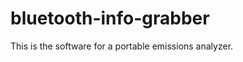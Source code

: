 bluetooth-info-grabber
======================
This is the software for a portable emissions analyzer.
